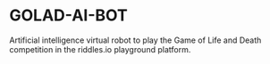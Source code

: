 # GOLAD-AI-BOT
Artificial intelligence virtual robot to play the Game of Life and Death competition in the riddles.io playground platform.
